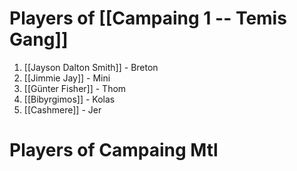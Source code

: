 # Players of [[Campaing 1 -- Temis Gang]]

1.  [[Jayson Dalton Smith]] - Breton
2. [[Jimmie Jay]] - Mini
3. [[Günter Fisher]] - Thom
4. [[Bibyrgimos]] - Kolas
5. [[Cashmere]] - Jer

# Players of Campaing Mtl

